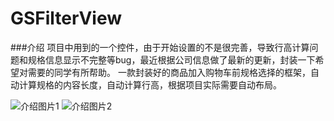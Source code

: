 # GSFilterView
###介绍
项目中用到的一个控件，由于开始设置的不是很完善，导致行高计算问题和规格信息显示不完整等bug，最近根据公司信息做了最新的更新，封装一下希望对需要的同学有所帮助。
一款封装好的商品加入购物车前规格选择的框架，自动计算规格的内容长度，自动计算行高，根据项目实际需要自动布局。


 ![介绍图片1](https://github.com/zhangguosen3033/GSFilterView/blob/master/介绍图1.gif)
 ![介绍图片2](https://github.com/zhangguosen3033/GSFilterView/blob/master/介绍图2.gif)
